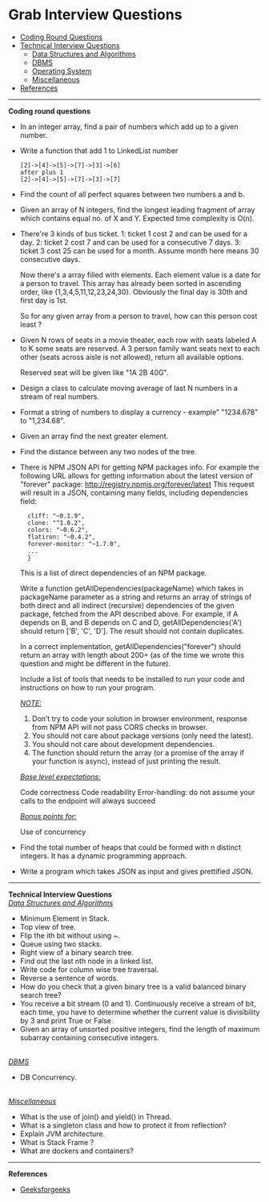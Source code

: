 # Grab Interview Questions
* [Coding Round Questions](#coding)
* [Technical Interview Questions](#tech)
   * [Data Structures and Algorithms](#dsalg)
   * [DBMS](#dbms)
   * [Operating System](#os)
   * [Miscellaneous](#misc)
* [References](#ref)
____
<b name="coding">Coding round questions</b><br/>
- In an integer array, find a pair of numbers which add up to a given number.
- Write a function that add 1 to LinkedList number
  ```
  [2]->[4]->[5]->[7]->[3]->[6]
  after plus 1
  [2]->[4]->[5]->[7]->[3]->[7]
  ```
- Find the count of all perfect squares between two numbers a and b.
- Given an array of N integers, find the longest leading fragment of array which contains equal no. of X and Y. Expected time complexity is O(n).
- There're 3 kinds of bus ticket.
      1: ticket 1 cost 2 and can be used for a day.
      2: ticket 2 cost 7 and can be used for a consecutive 7 days.
      3: ticket 3 cost 25 can be used for a month. Assume month here means 30 consecutive days.

  Now there's a array filled with elements. Each element value is a date for a person to travel. This array has already been sorted in ascending order, like {1,3,4,5,11,12,23,24,30}.
  Obviously the final day is 30th and first day is 1st.

  So for any given array from a person to travel, how can this person cost least ?
- Given N rows of seats in a movie theater, each row with seats labeled A to K some seats are reserved. A 3 person family want seats next to each other (seats across aisle is not allowed), return all available options.

     Reserved seat will be given like "1A 2B 40G".
- Design a class to calculate moving average of last N numbers in a stream of real numbers.
- Format a string of numbers to display a currency - example" "1234.678" to "1,234.68".
- Given an array find the next greater element.
- Find the distance between any two nodes of the tree.
- There is NPM JSON API for getting NPM packages info. For example the following URL allows for getting information about the latest version of "forever" package:
  http://registry.npmjs.org/forever/latest
  This request will result in a JSON, containing many fields, including dependencies field:
  ```dependencies: {
    cliff: "~0.1.9",
    clone: "^1.0.2",
    colors: "~0.6.2",
    flatiron: "~0.4.2",
    forever-monitor: "~1.7.0",
    ...
    }
    ```

  This is a list of direct dependencies of an NPM package.

  Write a function getAllDependencies(packageName) which takes in packageName parameter as a string and returns an array of strings of both direct and all indirect (recursive) dependencies of the given package, fetched from the API described above. For example, if A depends on B, and B depends on C and D, getAllDependencies('A') should return ['B', 'C', 'D']. The result should not contain duplicates.

  In a correct implementation, getAllDependencies("forever") should return an array with length about 200+ (as of the time we wrote this question and might be different in the future).

  Include a list of tools that needs to be installed to run your code and instructions on how to run your program.
  
  <i><u>NOTE:</u></i>
  
  1. Don’t try to code your solution in browser environment, response from NPM API will not pass CORS checks in browser.
  2. You should not care about package versions (only need the latest).
  3. You should not care about development dependencies.
  4. The function should return the array (or a promise of the array if your function is async), instead of just printing the result.
  
  <i><u>Base level expectations:</u></i>
  
  Code correctness
  Code readability
  Error-handling: do not assume your calls to the endpoint will always succeed
  
  <i><u>Bonus points for:</u></i>
  
  Use of concurrency
- Find the total number of heaps that could be formed with n distinct integers. It has a dynamic programming approach.
- Write a program which takes JSON as input and gives prettified JSON.

----
<b name="tech">Technical Interview Questions</b>
<br/>
<i><u name="dsalg">Data Structures and Algorithms</u></i>
- Minimum Element in Stack.
- Top view of tree.
- Flip the ith bit without using ~.
- Queue using two stacks.
-  Right view of a binary search tree.
-  Find out the last nth node in a linked list.
- Write code for column wise tree traversal.
- Reverse a sentence of words.
- How do you check that a given binary tree is a valid balanced binary search tree?  
- You receive a bit stream (0 and 1). Continuously receive a stream of bit, each time, you have to determine whether the current value is divisibility by 3 and print True or False.
- Given an array of unsorted positive integers, find the length of maximum subarray containing consecutive integers.

<br/>
<i><u name="dbms">DBMS</u></i>

- DB Concurrency.
<br/>
<i><u name="misc">Miscellaneous</u></i>

- What is the use of join() and yield() in Thread.
- What is a singleton class and how to protect it from reflection?
- Explain JVM architecture.
- What is Stack Frame ?
- What are dockers and containers?


----
<b name="refer">References</b>
<br/>
- <a href="https://www.geeksforgeeks.org/number-ways-form-heap-n-distinct-integers">Geeksforgeeks</a>
